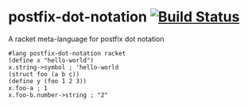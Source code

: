 postfix-dot-notation [![Build Status](https://travis-ci.org/AlexKnauth/postfix-dot-notation.png?branch=master)](https://travis-ci.org/AlexKnauth/postfix-dot-notation)
===
A racket meta-language for postfix dot notation

```racket
#lang postfix-dot-notation racket
(define x "hello-world")
x.string->symbol ; 'hello-world
(struct foo (a b c))
(define y (foo 1 2 3))
x.foo-a ; 1
x.foo-b.number->string ; "2"
```

